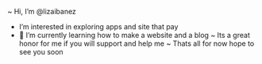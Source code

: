 ~ Hi, I’m @lizaibanez
- I’m interested in exploring apps and site that pay
- 🌱 I’m currently learning how to make a website and a blog
~ Its a great honor for me if you will support and help me
~ Thats all for now hope to see you soon

<!---
lizaibanez/lizaibanez is a ✨ special ✨ repository because its `README.md` (this file) appears on your GitHub profile.
You can click the Preview link to take a look at your changes.
--->
